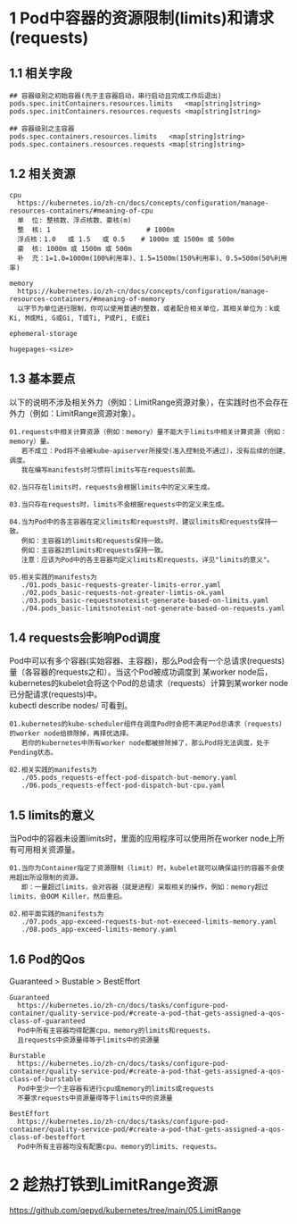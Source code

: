 # 1 Pod中容器的资源限制(limits)和请求(requests)
## 1.1 相关字段
```
## 容器级别之初始容器(先于主容器启动，串行启动且完成工作后退出)
pods.spec.initContainers.resources.limits   <map[string]string>   
pods.spec.initContainers.resources.requests <map[string]string>

## 容器级别之主容器
pods.spec.containers.resources.limits   <map[string]string>
pods.spec.containers.resources.requests <map[string]string>
```

## 1.2 相关资源
```
cpu
  https://kubernetes.io/zh-cn/docs/concepts/configuration/manage-resources-containers/#meaning-of-cpu
  单  位: 整核数、浮点核数、豪核(m)
  整  核: 1                        # 1000m 
  浮点核：1.0   或 1.5   或 0.5    # 1000m 或 1500m 或 500m
  豪  核: 1000m 或 1500m 或 500m  
  补  充：1=1.0=1000m(100%利用率)、1.5=1500m(150%利用率)、0.5=500m(50%利用率)

memory
  https://kubernetes.io/zh-cn/docs/concepts/configuration/manage-resources-containers/#meaning-of-memory
  以字节为单位进行限制，你可以使用普通的整数，或者配合相关单位，其相关单位为：k或Ki, M或Mi, G或Gi, T或Ti, P或Pi, E或Ei

ephemeral-storage

hugepages-<size>
```

## 1.3 基本要点
以下的说明不涉及相关外力（例如：LimitRange资源对象），在实践时也不会存在外力（例如：LimitRange资源对象）。
```
01.requests中相关计算资源（例如：memory）量不能大于limits中相关计算资源（例如：memory）量。
   若不成立：Pod将不会被kube-apiserver所接受(准入控制处不通过)，没有后续的创建、调度。
   我在编写manifests时习惯将limits写在requests前面。

02.当只存在limits时，requests会根据limits中的定义来生成。

03.当只存在requests时，limits不会根据requests中的定义来生成。

04.当为Pod中的各主容器在定义limits和requests时，建议limits和requests保持一致。
   例如：主容器1的limits和requests保持一致。
   例如：主容器2的limits和requests保持一致。
   注意：应该为Pod中的各主容器均定义limits和requests，详见"limits的意义"。

05.相关实践的manifests为
   ./01.pods_basic-requests-greater-limits-error.yaml
   ./02.pods_basic-requests-not-greater-limtis-ok.yaml
   ./03.pods_basic-requestsnotexist-generate-based-on-limits.yaml
   ./04.pods_basic-limitsnotexist-not-generate-based-on-requests.yaml
```

## 1.4 requests会影响Pod调度
Pod中可以有多个容器(实始容器、主容器)，那么Pod会有一个总请求(requests)量（各容器的requests之和）。当这个Pod被成功调度到
某worker node后，kubernetes的kubelet会将这个Pod的总请求（requests）计算到某worker node已分配请求(requests)中。  
kubectl describe nodes/<NodeName> 可看到。
```
01.kubernetes的kube-scheduler组件在调度Pod时会把不满足Pod总请求（requests）的worker node给排除掉，再择优选择。
   若你的kubernetes中所有worker node都被排除掉了，那么Pod将无法调度，处于Pending状态。

02.相关实践的manifests为
   ./05.pods_requests-effect-pod-dispatch-but-memory.yaml
   ./06.pods_requests-effect-pod-dispatch-but-cpu.yaml
```

## 1.5 limits的意义
当Pod中的容器未设置limits时，里面的应用程序可以使用所在worker node上所有可用相关资源量。
```
01.当你为Container指定了资源限制（limit）时，kubelet就可以确保运行的容器不会使用超出所设限制的资源。
   即：一量超过limits，会对容器（就是进程）采取相关的操作，例如：memory超过limits，会OOM Killer，然后重启。

02.相平面实践的manifests为
   ./07.pods_app-exceed-requests-but-not-execeed-limits-memory.yaml
   ./08.pods_app-exceed-limits-memory.yaml
```

## 1.6 Pod的Qos 
Guaranteed > Bustable > BestEffort
```
Guaranteed
  https://kubernetes.io/zh-cn/docs/tasks/configure-pod-container/quality-service-pod/#create-a-pod-that-gets-assigned-a-qos-class-of-guaranteed
  Pod中所有主容器均得配置cpu、memory的limits和requests，
  且requests中资源量得等于limits中的资源量

Burstable
  https://kubernetes.io/zh-cn/docs/tasks/configure-pod-container/quality-service-pod/#create-a-pod-that-gets-assigned-a-qos-class-of-burstable
  Pod中至少一个主容器有进行cpu或memory的limits或requests
  不要求requests中资源量得等于limits中的资源量

BestEffort
  https://kubernetes.io/zh-cn/docs/tasks/configure-pod-container/quality-service-pod/#create-a-pod-that-gets-assigned-a-qos-class-of-besteffort
  Pod中所有主容器均没有配置cpu、memory的limits、requests。
```

# 2 趁热打铁到LimitRange资源
https://github.com/qepyd/kubernetes/tree/main/05.LimitRange

